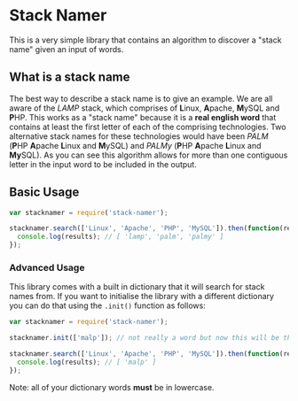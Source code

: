 # Stack Namer

This is a very simple library that contains an algorithm to discover a "stack name" given an input of words.

## What is a stack name

The best way to describe a stack name is to give an example. We are all aware of the *LAMP* stack, which comprises of **L**inux, **A**pache, **M**ySQL and **P**HP. This works as a "stack name" because it is a **real english word** that contains at least the first letter of each of the comprising technologies. Two alternative stack names for these technologies would have been *PALM* (**P**HP **A**pache **L**inux and **M**ySQL) and *PALMy* (**P**HP **A**pache **L**inux and **My**SQL). As you can see this algorithm allows for more than one contiguous letter in the input word to be included in the output.

## Basic Usage

```js
var stacknamer = require('stack-namer');

stacknamer.search(['Linux', 'Apache', 'PHP', 'MySQL']).then(function(results) {
  console.log(results); // [ 'lamp', 'palm', 'palmy' ]
});
```

### Advanced Usage
This library comes with a built in dictionary that it will search for stack names from. If you want to initialise the library with a different dictionary you can do that using the `.init()` function as follows:

```js
var stacknamer = require('stack-namer');

stacknamer.init(['malp']); // not really a word but now this will be the only match

stacknamer.search(['Linux', 'Apache', 'PHP', 'MySQL']).then(function(results) {
  console.log(results); // [ 'malp' ]
});
```

Note: all of your dictionary words **must** be in lowercase. 
